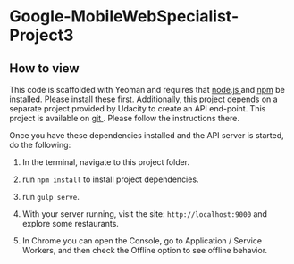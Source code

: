 # Google-MobileWebSpecialist-Project3

## How to view

This code is scaffolded with Yeoman and requires that [node.js ](https://nodejs.org/en/download/) and [npm](https://www.npmjs.com/get-npm) be installed. Please install these first. Additionally, this project depends on a separate project provided by Udacity to create an API end-point. This project is available on [git ](https://github.com/udacity/mws-restaurant-stage-3). Please follow the instructions there.

Once you have these dependencies installed and the API server is started, do the following:

1. In the terminal, navigate to this project folder.

2. run `npm install` to install project dependencies.

3. run `gulp serve`.

4. With your server running, visit the site: `http://localhost:9000` and explore some restaurants.

5. In Chrome you can open the Console, go to Application / Service Workers, and then check the Offline option to see offline behavior.
